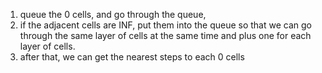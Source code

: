 1. queue the 0 cells, and go through the queue, 
2. if the adjacent cells are INF, put them into the queue so that we can go through the same layer of cells at the same time and plus one for each layer of cells. 
3. after that, we can get the nearest steps to each 0 cells